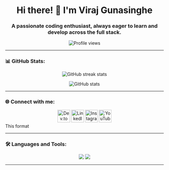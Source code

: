

<h1 align="center">Hi there! 👋 I'm Viraj Gunasinghe</h1>
<h3 align="center">A passionate coding enthusiast, always eager to learn and develop across the full stack.</h3>

<p align="center">
  <img src="https://komarev.com/ghpvc/?username=virajwathsalag&label=Profile%20Views&color=0e75b6&style=flat" alt="Profile views" />
</p>

---

### 📊 GitHub Stats:

<p align="center">
  <img src="https://github-readme-streak-stats.herokuapp.com/?user=virajwathsalag&theme=radical" alt="GitHub streak stats" />
</p>

<p align="center">
  <img src="https://github-readme-stats.vercel.app/api?username=virajwathsalag&show_icons=true&locale=en&theme=radical" alt="GitHub stats" />
</p>


---


### 🌐 Connect with me:

<p align="center">
  <div align="center">
    <img src="https://raw.githubusercontent.com/rahuldkjain/github-profile-readme-generator/master/src/images/icons/Social/devto.svg" alt="Dev.to" height="40" width="40" />
    <img src="https://raw.githubusercontent.com/rahuldkjain/github-profile-readme-generator/master/src/images/icons/Social/linked-in-alt.svg" alt="LinkedIn" height="40" width="40" />
    <img src="https://raw.githubusercontent.com/rahuldkjain/github-profile-readme-generator/master/src/images/icons/Social/instagram.svg" alt="Instagram" height="40" width="40" />
    <img src="https://raw.githubusercontent.com/rahuldkjain/github-profile-readme-generator/master/src/images/icons/Social/youtube.svg" alt="YouTube" height="40" width="40" />
</div>
This format
</p>

---

### 🛠️ Languages and Tools:

<p align="center">
 <div align="center">
    <img src="https://skillicons.dev/icons?i=cs,dotnet,visualstudio,html,css,vscode,github,arduino,mysql,javascript" />
    <img src="https://skillicons.dev/icons?i=git,java,python,bootstrap" /><br>
</div>

</p>

---



